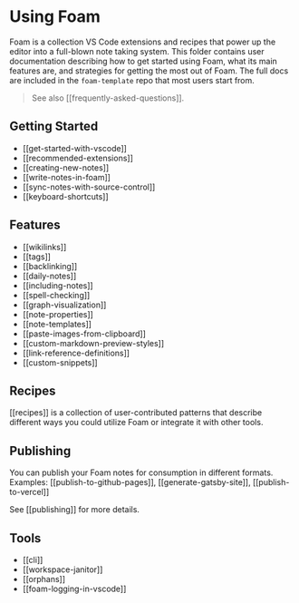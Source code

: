 # Using Foam

Foam is a collection VS Code extensions and recipes that power up the editor
into a full-blown note taking system. This folder contains user documentation
describing how to get started using Foam, what its main features are, and
strategies for getting the most out of Foam. The full docs are included in the
`foam-template` repo that most users start from.

> See also [[frequently-asked-questions]].

## Getting Started

- [[get-started-with-vscode]]
- [[recommended-extensions]]
- [[creating-new-notes]]
- [[write-notes-in-foam]]
- [[sync-notes-with-source-control]]
- [[keyboard-shortcuts]]

## Features

- [[wikilinks]]
- [[tags]]
- [[backlinking]]
- [[daily-notes]]
- [[including-notes]]
- [[spell-checking]]
- [[graph-visualization]]
- [[note-properties]]
- [[note-templates]]
- [[paste-images-from-clipboard]]
- [[custom-markdown-preview-styles]]
- [[link-reference-definitions]]
- [[custom-snippets]]

## Recipes

[[recipes]] is a collection of user-contributed patterns that describe different ways you could utilize Foam or integrate it with other tools.

## Publishing

You can publish your Foam notes for consumption in different formats.
Examples: [[publish-to-github-pages]], [[generate-gatsby-site]], [[publish-to-vercel]]

See [[publishing]] for more details.

## Tools

- [[cli]]
- [[workspace-janitor]]
- [[orphans]]
- [[foam-logging-in-vscode]]
